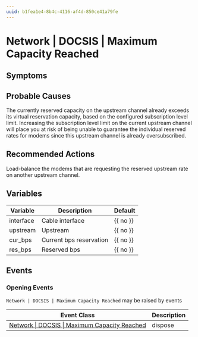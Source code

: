 ```yaml
---
uuid: b1fea1e4-8b4c-4116-af4d-850ce41a79fe
---
```

# Network | DOCSIS | Maximum Capacity Reached

## Symptoms

## Probable Causes

The currently reserved capacity on the upstream channel already exceeds its virtual reservation capacity, based on the configured subscription level limit. Increasing the subscription level limit on the current upstream channel will place you at risk of being unable to guarantee the individual reserved rates for modems since this upstream channel is already oversubscribed.

## Recommended Actions

Load-balance the modems that are requesting the reserved upstream rate on another upstream channel.

## Variables

Variable | Description | Default
--- | --- | ---
interface | Cable interface | {{ no }}
upstream | Upstream | {{ no }}
cur_bps | Current bps reservation | {{ no }}
res_bps | Reserved bps | {{ no }}

## Events

### Opening Events
`Network | DOCSIS | Maximum Capacity Reached` may be raised by events

Event Class | Description
--- | ---
[Network \| DOCSIS \| Maximum Capacity Reached](../../../event-classes/network/docsis/maximum-capacity-reached.md) | dispose
